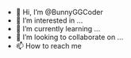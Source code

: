 - 👋 Hi, I’m @BunnyGGCoder
- 👀 I’m interested in ...
- 🌱 I’m currently learning ...
- 💞️ I’m looking to collaborate on ...
- 📫 How to reach me 
